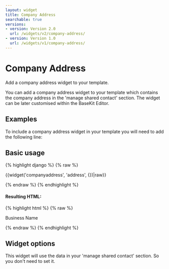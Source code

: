 ```yaml
---
layout: widget
title: Company Address
searchable: true
versions:
- version: Version 2.0
  url: /widgets/v2/company-address/
- version: Version 1.0
  url: /widgets/v1/company-address/
---
```


# Company Address

Add a company address widget to your template.

You can add a company address widget to your template which contains the company address in the 'manage shared contact' section. The widget can be later customised within the BaseKit Editor.

## Examples

To include a company address widget in your template you will need to add the following line:

## Basic usage

{% highlight django %}
{% raw %}

  {{widget('companyaddress', 'address', {})|raw}}

{% endraw %}
{% endhighlight %}

#### Resulting HTML:

{% highlight html %}
{% raw %}

<div id="page-zones__template-widgets__address" data-name="profile" class="widget  widget--template-widget">
  <div class="bk-profile  profile  widget__profile">
    <div class="company-business  company-business--profile-widget">
      <p class="business  company-business__business">Business Name</p>
    </div>
  </div>
</div>

{% endraw %}
{% endhighlight %}

## Widget options

This widget will use the data in your 'manage shared contact' section. So you don't need to set it.
